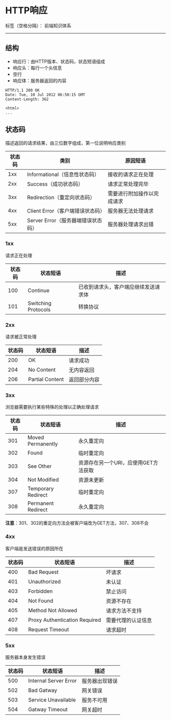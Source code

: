 # HTTP响应

标签（空格分隔）： 前端知识体系

---

## 结构

* 响应行：由HTTP版本、状态码，状态短语组成
* 响应头：每行一个头信息
* 空行
* 响应体：服务器返回的内容

```
HTTP/1.1 200 OK
Date: Tue, 10 Jul 2012 06:50:15 GMT
Content-Length: 362

<html>
...
```

## 状态码

描述返回的请求结果，由三位数字组成，第一位说明响应类别

| 状态码 | 类别 | 原因短语 |
| --- | --- | --- |
| 1xx | Informational（信息性状态码） | 接收的请求正在处理 |
| 2xx | Success（成功状态码） | 请求正常处理完毕 |
| 3xx | Redirection（重定向状态码） | 需要进行附加操作以完成请求 |
| 4xx | Client Error（客户端错误状态码） | 服务器无法处理请求 |
| 5xx | Server Error（服务器端错误状态码） | 服务器处理请求出错 |

### 1xx

请求正在处理

| 状态码 | 状态短语 | 描述 |
| --- | --- | --- |
| 100 | Continue | 已收到请求头，客户端应继续发送请求体 |
| 101 | Switching Protocols | 转换协议 |

### 2xx

请求被正常处理

| 状态码 | 状态短语 | 描述 |
| --- | --- | --- |
| 200 | OK | 请求成功 |
| 204 | No Content | 无内容返回 |
| 206 | Partial Content | 返回部分内容 |

### 3xx

浏览器需要执行某些特殊的处理以正确处理请求

| 状态码 | 状态短语 | 描述 |
| --- | --- | --- |
| 301 | Moved Permanently | 永久重定向 |
| 302 | Found | 临时重定向 |
| 303 | See Other | 资源存在另一个URI，应使用GET方法获取 |
| 304 | Not Modified | 资源未更新 |
| 307 | Temporary Redirect | 临时重定向 |
| 308 | Permanent Redirect | 永久重定向 |

**注意**：301、302的重定向方法会被客户端改为GET方法，307、308不会

### 4xx

客户端是发送错误的原因所在

| 状态码 | 状态短语 | 描述 |
| --- | --- | --- |
| 400 | Bad Request | 坏请求 |
| 401 | Unauthorized | 未认证 |
| 403 | Forbidden | 禁止访问 |
| 404 | Not Found | 资源不存在 |
| 405 | Method Not Allowed | 请求方法不支持 |
| 407 | Proxy Authentication Required | 需要代理的认证信息 |
| 408 | Request Timeout | 请求超时 |

### 5xx

服务器本身发生错误

| 状态码 | 状态短语 | 描述 |
| --- | --- | --- |
| 500 | Internal Server Error | 服务器出现错误 |
| 502 | Bad Gatway | 网关错误 |
| 503 | Service Unavailable | 服务不可用 |
| 504 | Gatway Timeout | 网关超时 |
